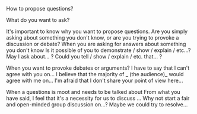 How to propose questions?

What do you want to ask?

It's important to know why you want to propose questions. Are you simply asking about something you don't know, or are you trying to provoke a discussion or debate?
When you are asking for answers about something you don't know
Is it possible of you to demonstrate / show / explain / etc...?
May I ask about... ?
Could you tell / show / explain / etc. that... ?

When you want to provoke debates or arguments?
I have to say that I can't agree with you on...
I believe that the majority of _ (the audience)_ would agree with me on...
I'm afraid that I don't share your point of view here...

When a questions is moot and needs to be talked about
From what you have said, I feel that it's a necessity for us to discuss ...
Why not start a fair and open-minded group discussion on...?
Maybe we could try to resolve...

